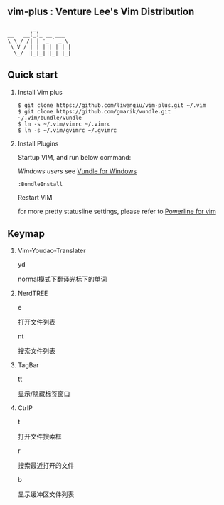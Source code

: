 ## vim-plus : Venture Lee's Vim Distribution
            _
    __   __(_)_ __ ___
    \ \ / /| | '_ ` _ \
     \ V / | | | | | | |
      \_/  |_|_| |_| |_|


## Quick start

1. Install Vim plus

    ```
    $ git clone https://github.com/liwenqiu/vim-plus.git ~/.vim
    $ git clone https://github.com/gmarik/vundle.git ~/.vim/bundle/vundle
    $ ln -s ~/.vim/vimrc ~/.vimrc
    $ ln -s ~/.vim/gvimrc ~/.gvimrc
    ```

2. Install Plugins

    Startup VIM, and run below command:

    *Windows users* see [Vundle for Windows](https://github.com/gmarik/vundle/wiki/Vundle-for-Windows)

    ```
    :BundleInstall
    ```

    Restart VIM

    for more pretty statusline settings, please refer to [Powerline for vim](https://github.com/Lokaltog/vim-powerline)


## Keymap

1. Vim-Youdao-Translater

    <leader>yd

    normal模式下翻译光标下的单词


2. NerdTREE

    <leader>e

    打开文件列表

    <leader>nt

    搜索文件列表


3. TagBar

    <leader>tt

    显示/隐藏标签窗口

4. CtrlP

    <leader>t

    打开文件搜索框

    <leader>r

    搜索最近打开的文件

    <leader>b

    显示缓冲区文件列表



